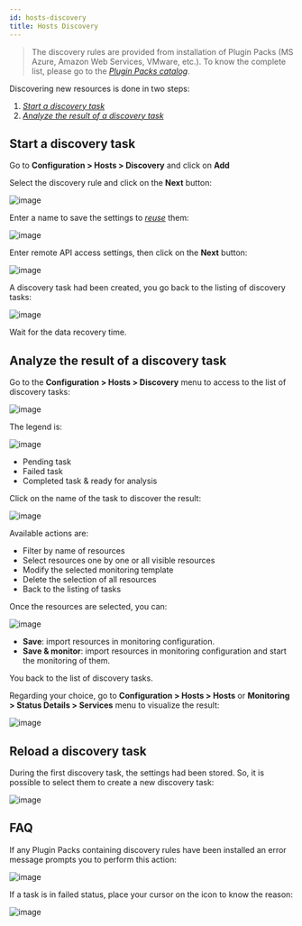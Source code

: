 ```yaml
---
id: hosts-discovery
title: Hosts Discovery
---
```


> The discovery rules are provided  from installation of Plugin Packs (MS Azure, Amazon Web Services, VMware, etc.). To
know the complete list, please go to the *[Plugin Packs catalog](../../integrations/plugin-packs/init-plugin-packs.html)*.

Discovering new resources is done in two steps:

1. *[Start a discovery task](#start-a-discovery-task)*
2. *[Analyze the result of a discovery task](analyze-the-result-of-a-discovery-task)*

## Start a discovery task

Go to **Configuration > Hosts > Discovery** and click on **Add**

Select the discovery rule and click on the **Next** button:

![image](../../assets/configuration/autodisco/manual_host_scan_select_rule.png)

Enter a name to save the settings to *[reuse](#reload-a-discovery-task)* them:

![image](../../assets/configuration/autodisco/manual_host_scan_define_credential_1.png)

Enter remote API access settings, then click on the **Next** button:

![image](../../assets/configuration/autodisco/manual_host_scan_define_credential_2.png)

A discovery task had been created, you go back to the listing of discovery tasks:

![image](../../assets/configuration/autodisco/manual_host_scan_list_tasks.png)

Wait for the data recovery time.

## Analyze the result of a discovery task

Go to the **Configuration > Hosts > Discovery** menu to access to the list of discovery tasks:

![image](../../assets/configuration/autodisco/manual_host_scan_list_tasks_2.png)

The legend is:

![image](../../assets/configuration/autodisco/legend_task_status.png)

* Pending task
* Failed task
* Completed task & ready for analysis

Click on the name of the task to discover the result:

![image](../../assets/configuration/autodisco/items_list.png)

Available actions are:

* Filter by name of resources
* Select resources one by one or all visible resources
* Modify the selected monitoring template
* Delete the selection of all resources
* Back to the listing of tasks

Once the resources are selected, you can:

![image](../../assets/configuration/autodisco/save.png)

* **Save**: import resources in monitoring configuration.
* **Save & monitor**: import resources in monitoring configuration and start the monitoring of them.

You back to the list of discovery tasks.

Regarding your choice, go to **Configuration > Hosts > Hosts** or **Monitoring > Status Details > Services** menu to
visualize the result:

![image](../../assets/configuration/autodisco/host_conf_listing.png)

## Reload a discovery task

During the first discovery task, the settings had been stored. So, it is possible to select them to create a new
discovery task:

![image](../../assets/configuration/autodisco/reload_task.png)

## FAQ

If any Plugin Packs containing discovery rules have been installed
an error message prompts you to perform this action:

![image](../../assets/configuration/autodisco/manual_host_scan_error_pp.png)

If a task is in failed status, place your cursor on the icon to know the reason:

![image](../../assets/configuration/autodisco/manual_host_scan_error_missing_plugin.png)
